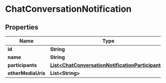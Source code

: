
# ChatConversationNotification

## Properties
Name | Type | Description | Notes
------------ | ------------- | ------------- | -------------
**id** | **String** |  |  [optional]
**name** | **String** |  |  [optional]
**participants** | [**List&lt;ChatConversationNotificationParticipants&gt;**](ChatConversationNotificationParticipants.md) |  |  [optional]
**otherMediaUris** | **List&lt;String&gt;** |  |  [optional]



